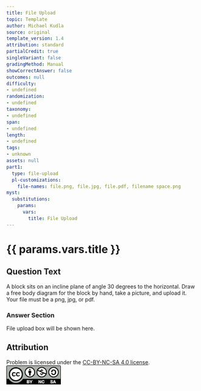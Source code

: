 ```yaml
---
title: File Upload
topic: Template
author: Michael Kudla
source: original
template_version: 1.4
attribution: standard
partialCredit: true
singleVariant: false
gradingMethod: Manual
showCorrectAnswer: false
outcomes: null
difficulty:
- undefined
randomization:
- undefined
taxonomy:
- undefined
span:
- undefined
length:
- undefined
tags:
- unknown
assets: null
part1:
  type: file-upload
  pl-customizations:
    file-names: file.png, file.jpg, file.pdf, filename space.png
myst:
  substitutions:
    params:
      vars:
        title: File Upload
---
```

# {{ params.vars.title }}

## Question Text

A block sits on an incline plane of angle 30 degrees to the horizontal.
Draw a free body diagram for the block by hand, take a picture, and upload it.
Your file must be a png, jpg, or pdf.

### Answer Section

File upload box will be shown here.

## Attribution

Problem is licensed under the [CC-BY-NC-SA 4.0 license](https://creativecommons.org/licenses/by-nc-sa/4.0/).<br> ![The Creative Commons 4.0 license requiring attribution-BY, non-commercial-NC, and share-alike-SA license.](https://raw.githubusercontent.com/firasm/bits/master/by-nc-sa.png)